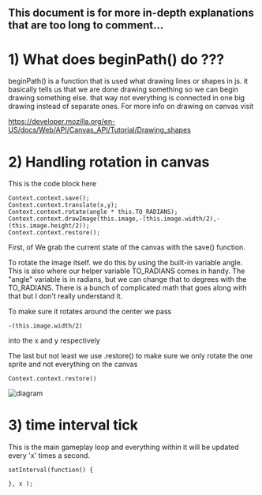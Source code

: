 ## This document is for more in-depth explanations that are too long to comment... 

# 1) What does beginPath() do ???

beginPath() is a function that is used what drawing lines or shapes in js. it basically tells us that we are done drawing something so we can begin drawing something else. that way not everything is connected in one big drawing instead of separate ones. For more info on drawing on canvas visit 

https://developer.mozilla.org/en-US/docs/Web/API/Canvas_API/Tutorial/Drawing_shapes


# 2) Handling rotation in canvas

This is the code block here 

~~~~
Context.context.save();
Context.context.translate(x,y);
Context.context.rotate(angle * this.TO_RADIANS);
Context.context.drawImage(this.image,-(this.image.width/2),-(this.image.height/2));
Context.context.restore();
~~~~

First, of We grab the current state of the canvas with the save() function.


To rotate the image itself. we do this by using the built-in variable angle. This is also where our helper variable TO_RADIANS comes in handy. The "angle" variable is in radians, but we can change that to degrees with the TO_RADIANS. There is a bunch of complicated math that goes along with that but I don't really understand it.

To make sure it rotates around the center we pass 
~~~~
-(this.image.width/2)
~~~~
into the x and y respectively

The last but not least we use .restore() to make sure we only rotate the one sprite and not everything on the canvas
~~~~
Context.context.restore() 
~~~~

![diagram](https://i.stack.imgur.com/j2R0B.png)

# 3) time interval tick
 
 This is the main gameplay loop and everything within it will be updated every 'x' times a second.

~~~~
setInterval(function() {

}, x );
~~~~
